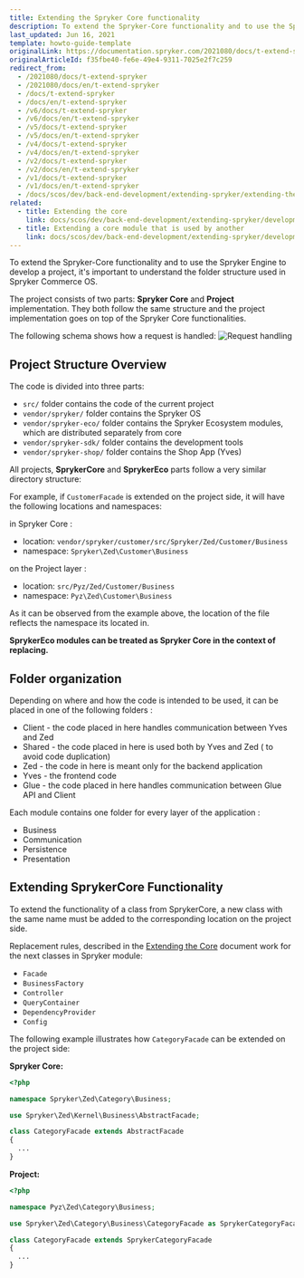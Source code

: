 ```yaml
---
title: Extending the Spryker Core functionality
description: To extend the Spryker-Core functionality and to use the Spryker Engine to develop a project, it's important to understand the folder structure used in Spryker Commerce OS.
last_updated: Jun 16, 2021
template: howto-guide-template
originalLink: https://documentation.spryker.com/2021080/docs/t-extend-spryker
originalArticleId: f35fbe40-fe6e-49e4-9311-7025e2f7c259
redirect_from:
  - /2021080/docs/t-extend-spryker
  - /2021080/docs/en/t-extend-spryker
  - /docs/t-extend-spryker
  - /docs/en/t-extend-spryker
  - /v6/docs/t-extend-spryker
  - /v6/docs/en/t-extend-spryker
  - /v5/docs/t-extend-spryker
  - /v5/docs/en/t-extend-spryker
  - /v4/docs/t-extend-spryker
  - /v4/docs/en/t-extend-spryker
  - /v2/docs/t-extend-spryker
  - /v2/docs/en/t-extend-spryker
  - /v1/docs/t-extend-spryker
  - /v1/docs/en/t-extend-spryker
  - /docs/scos/dev/back-end-development/extending-spryker/extending-the-spryker-core-functionality.html
related:
  - title: Extending the core
    link: docs/scos/dev/back-end-development/extending-spryker/development-strategies/spryker-os-module-customisation/extending-the-core.html
  - title: Extending a core module that is used by another
    link: docs/scos/dev/back-end-development/extending-spryker/development-strategies/spryker-os-module-customisation/extending-a-core-module-that-is-used-by-another.html
---
```


<!--used to be: http://spryker.github.io/tutorials/zed/extending-spryker/-->
To extend the Spryker-Core functionality and to use the Spryker Engine to develop a project, it's important to understand the folder structure used in Spryker Commerce OS.

The project consists of two parts: **Spryker Core** and **Project** implementation. They both follow the same structure and the project implementation goes on top of the Spryker Core functionalities.

The following schema shows how a request is handled:
![Request handling](https://spryker.s3.eu-central-1.amazonaws.com/docs/Tutorials/Advanced/Tutorial+Extending+Spryker/request_handling.png)

## Project Structure Overview
The code is divided into three parts:

* `src/` folder contains the code of the current project
* `vendor/spryker/` folder contains the Spryker OS
* `vendor/spryker-eco/` folder contains the Spryker Ecosystem modules, which are distributed separately from core
* `vendor/spryker-sdk/` folder contains the development tools
* `vendor/spryker-shop/` folder contains the Shop App (Yves)

All projects, **SprykerCore** and **SprykerEco** parts follow a very similar directory structure:

For example, if `CustomerFacade` is extended on the project side, it will have the following locations and namespaces:

in Spryker Core :

* location: `vendor/spryker/customer/src/Spryker/Zed/Customer/Business`
* namespace: `Spryker\Zed\Customer\Business`

on the Project layer :

* location: `src/Pyz/Zed/Customer/Business`
* namespace: `Pyz\Zed\Customer\Business`

As it can be observed from the example above, the location of the file reflects the namespace its located in.

**SprykerEco modules can be treated as Spryker Core in the context of replacing.**

## Folder organization
Depending on where and how the code is intended to be used, it can be placed in one of the following folders :

* Client - the code placed in here handles communication between Yves and Zed
* Shared - the code placed in here is used both by Yves and Zed ( to avoid code duplication)
* Zed - the code in here is meant only for the backend application
* Yves - the frontend code
* Glue - the code placed in here handles communication between Glue API and Client

Each module contains one folder for every layer of the application :

* Business
* Communication
* Persistence
* Presentation

## Extending SprykerCore Functionality
To extend the functionality of a class from SprykerCore, a new class with the same name must be added to the corresponding location on the project side.

Replacement rules, described in the [Extending the Core](/docs/scos/dev/back-end-development/extending-spryker/development-strategies/spryker-os-module-customisation/extending-the-core.html) document work for the next classes in Spryker module:

* `Facade`
* `BusinessFactory`
* `Controller`
* `QueryContainer`
* `DependencyProvider`
* `Config`

The following example illustrates how `CategoryFacade` can be extended on the project side:

**Spryker Core:**

```php
<?php

namespace Spryker\Zed\Category\Business;

use Spryker\Zed\Kernel\Business\AbstractFacade;

class CategoryFacade extends AbstractFacade
{
  ...
}
```

**Project:**

```php
<?php

namespace Pyz\Zed\Category\Business;

use Spryker\Zed\Category\Business\CategoryFacade as SprykerCategoryFacade;

class CategoryFacade extends SprykerCategoryFacade
{
  ...
}
```
